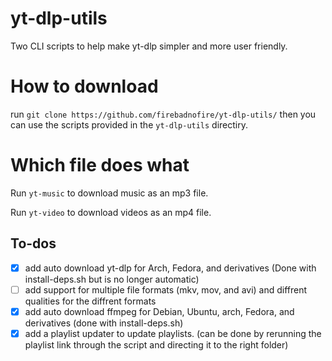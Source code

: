 # yt-dlp-utils
Two CLI scripts to help make yt-dlp simpler and more user friendly.

# How to download
run `git clone https://github.com/firebadnofire/yt-dlp-utils/` then you can use the scripts provided in the `yt-dlp-utils` directiry.

# Which file does what
Run `yt-music` to download music as an mp3 file.

Run `yt-video` to download videos as an mp4 file.

## To-dos
- [x] add auto download yt-dlp for Arch, Fedora, and derivatives (Done with install-deps.sh but is no longer automatic)
- [ ] add support for multiple file formats (mkv, mov, and avi) and diffrent qualities for the diffrent formats
- [x] add auto download ffmpeg for Debian, Ubuntu, arch, Fedora, and derivatives (done with install-deps.sh)
- [x] add a playlist updater to update playlists. (can be done by rerunning the playlist link through the script and directing it to the right folder)
